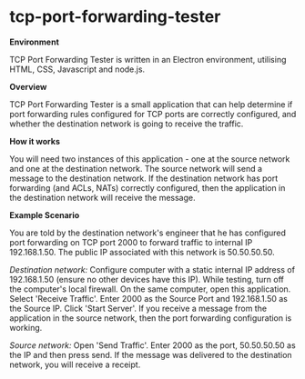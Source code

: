 # tcp-port-forwarding-tester

<strong>Environment </strong>

TCP Port Forwarding Tester is written in an Electron environment, utilising HTML, CSS, Javascript and node.js.

<strong>Overview </strong>

TCP Port Forwarding Tester is a small application that can help determine if port forwarding rules configured for TCP ports are correctly configured, and whether the destination network is going to receive the traffic.

<strong>How it works </strong> 

You will need two instances of this application - one at the source network and one at the destination network. The source network will send a message to the destination network. If the destination network has port forwarding (and ACLs, NATs) correctly configured, then the application in the destination network will receive the message.

<strong>Example Scenario</strong>

You are told by the destination network's engineer that he has configured port forwarding on TCP port 2000 to forward
  traffic to internal IP 192.168.1.50. The public IP associated with this network is 50.50.50.50. 

<em>Destination network:</em>
Configure computer with a static internal IP address of 192.168.1.50 (ensure no other devices have this IP).
While testing, turn off the computer's local firewall. On the same computer, open this application. Select 'Receive Traffic'.
Enter 2000 as the Source Port and 192.168.1.50 as the Source IP. Click 'Start Server'. If you receive a message from the application in the source network, then the port forwarding configuration is working.

<em>Source network:</em> 
Open 'Send Traffic'. Enter 2000 as the port, 50.50.50.50 as the IP and then press send. If the message was delivered to the destination network, you will receive a receipt.
